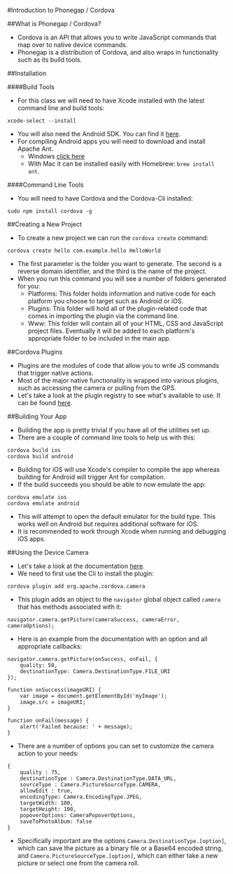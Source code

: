 #Introduction to Phonegap / Cordova

##What is Phonegap / Cordova?
- Cordova is an API that allows you to write JavaScript commands that map over to native device commands.
- Phonegap is a distribution of Cordova, and also wraps in functionality such as its build tools.

##Installation

####Build Tools
- For this class we will need to have Xcode installed with the latest command line and build tools:

```
xcode-select --install
```

- You will also need the Android SDK. You can find it [here](http://developer.android.com/sdk/).
- For compiling Android apps you will need to download and install Apache Ant.
	- Windows [click here](http://ant.apache.org/bindownload.cgi)
	- With Mac it can be installed easily with Homebrew: `brew install ant`.

####Command Line Tools
- You will need to have Cordova and the Cordova-Cli installed:

```
sudo npm install cordova -g
```

##Creating a New Project
- To create a new project we can run the `cordova create` command:

```
cordova create hello com.example.hello HelloWorld
```

- The first parameter is the folder you want to generate. The second is a reverse domain identifier, and the third is the name of the project.
- When you run this command you will see a number of folders generated for you:
	- Platforms: This folder holds information and native code for each platform you choose to target such as Android or iOS.
	- Plugins: This folder will hold all of the plugin-related code that comes in importing the plugin via the command line.
	- Www: This folder will contain all of your HTML, CSS and JavaScript project files. Eventually it will be added to each platform's appropriate folder to be included in the main app.

##Cordova Plugins
- Plugins are the modules of code that allow you to write JS commands that trigger native actions.
- Most of the major native functionality is wrapped into various plugins, such as accessing the camera or pulling from the GPS.
- Let's take a look at the plugin registry to see what's available to use. It can be found [here](http://cordova.apache.org/docs/en/4.0.0/cordova_plugins_pluginapis.md.html).

##Building Your App
- Building the app is pretty trivial if you have all of the utilities set up.
- There are a couple of command line tools to help us with this:

```
cordova build ios
cordova build android
```

- Building for iOS will use Xcode's compiler to compile the app whereas building for Android will trigger Ant for compilation.
- If the build succeeds you should be able to now emulate the app:

```
cordova emulate ios
cordova emulate android
```

- This will attempt to open the default emulator for the build type. This works well on Android but requires additional software for iOS.
- It is recommended to work through Xcode when running and debugging iOS apps.

##Using the Device Camera
- Let's take a look at the documentation [here](http://plugins.cordova.io/#/package/org.apache.cordova.camera).
- We need to first use the Cli to install the plugin:

```
cordova plugin add org.apache.cordova.camera
```

- This plugin adds an object to the `navigator` global object called `camera` that has methods associated with it:

```
navigator.camera.getPicture(cameraSuccess, cameraError, cameraOptions);
```

- Here is an example from the documentation with an option and all appropriate callbacks:

```
navigator.camera.getPicture(onSuccess, onFail, {
	quality: 50,
	destinationType: Camera.DestinationType.FILE_URI 
});

function onSuccess(imageURI) {
	var image = document.getElementById('myImage');
	image.src = imageURI;
}

function onFail(message) {
	alert('Failed because: ' + message);
}
```

- There are a number of options you can set to customize the camera action to your needs:

```
{ 
	quality : 75,
	destinationType : Camera.DestinationType.DATA_URL,
	sourceType : Camera.PictureSourceType.CAMERA,
	allowEdit : true,
	encodingType: Camera.EncodingType.JPEG,
	targetWidth: 100,
	targetHeight: 100,
	popoverOptions: CameraPopoverOptions,
	saveToPhotoAlbum: false
}
```

- Specifically important are the options `Camera.DestinationType.[option]`, which can save the picture as a binary file or a Base64 encoded string, and `Camera.PictureSourceType.[option]`, which can either take a new picture or select one from the camera roll.